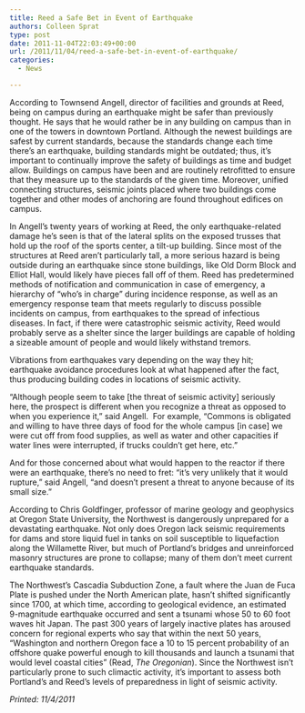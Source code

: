```yaml
---
title: Reed a Safe Bet in Event of Earthquake
authors: Colleen Sprat
type: post
date: 2011-11-04T22:03:49+00:00
url: /2011/11/04/reed-a-safe-bet-in-event-of-earthquake/
categories:
  - News

---
```

According to Townsend Angell, director of facilities and grounds at Reed, being on campus during an earthquake might be safer than previously thought. He says that he would rather be in any building on campus than in one of the towers in downtown Portland. Although the newest buildings are safest by current standards, because the standards change each time there’s an earthquake, building standards might be outdated; thus, it’s important to continually improve the safety of buildings as time and budget allow. Buildings on campus have been and are routinely retrofitted to ensure that they measure up to the standards of the given time. Moreover, unified connecting structures, seismic joints placed where two buildings come together and other modes of anchoring are found throughout edifices on campus.

In Angell’s twenty years of working at Reed, the only earthquake-related damage he’s seen is that of the lateral splits on the exposed trusses that hold up the roof of the sports center, a tilt-up building. Since most of the structures at Reed aren’t particularly tall, a more serious hazard is being outside during an earthquake since stone buildings, like Old Dorm Block and Elliot Hall, would likely have pieces fall off of them. Reed has predetermined methods of notification and communication in case of emergency, a hierarchy of “who’s in charge” during incidence response, as well as an emergency response team that meets regularly to discuss possible incidents on campus, from earthquakes to the spread of infectious diseases. In fact, if there were catastrophic seismic activity, Reed would probably serve as a shelter since the larger buildings are capable of holding a sizeable amount of people and would likely withstand tremors.

Vibrations from earthquakes vary depending on the way they hit; earthquake avoidance procedures look at what happened after the fact, thus producing building codes in locations of seismic activity.

“Although people seem to take [the threat of seismic activity] seriously here, the prospect is different when you recognize a threat as opposed to when you experience it,” said Angell.  For example, “Commons is obligated and willing to have three days of food for the whole campus [in case] we were cut off from food supplies, as well as water and other capacities if water lines were interrupted, if trucks couldn’t get here, etc.”

And for those concerned about what would happen to the reactor if there were an earthquake, there’s no need to fret: “it’s very unlikely that it would rupture,” said Angell, “and doesn’t present a threat to anyone because of its small size.”

According to Chris Goldfinger, professor of marine geology and geophysics at Oregon State University, the Northwest is dangerously unprepared for a devastating earthquake. Not only does Oregon lack seismic requirements for dams and store liquid fuel in tanks on soil susceptible to liquefaction along the Willamette River, but much of Portland’s bridges and unreinforced masonry structures are prone to collapse; many of them don’t meet current earthquake standards.

The Northwest’s Cascadia Subduction Zone, a fault where the Juan de Fuca Plate is pushed under the North American plate, hasn’t shifted significantly since 1700, at which time, according to geological evidence, an estimated 9-magnitude earthquake occurred and sent a tsunami whose 50 to 60 foot waves hit Japan. The past 300 years of largely inactive plates has aroused concern for regional experts who say that within the next 50 years, “Washington and northern Oregon face a 10 to 15 percent probability of an offshore quake powerful enough to kill thousands and launch a tsunami that would level coastal cities” (Read, _The Oregonian_). Since the Northwest isn’t particularly prone to such climactic activity, it’s important to assess both Portland’s and Reed’s levels of preparedness in light of seismic activity.

_Printed: 11/4/2011_